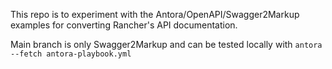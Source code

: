 This repo is to experiment with the Antora/OpenAPI/Swagger2Markup examples for converting Rancher's API documentation.

Main branch is only Swagger2Markup and can be tested locally with `antora --fetch antora-playbook.yml`
